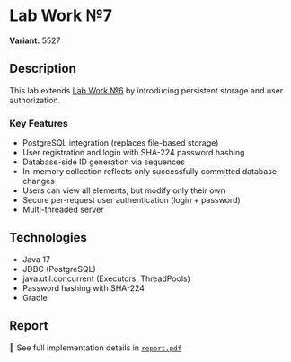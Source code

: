 # Lab Work №7

**Variant:** 5527  

## Description

This lab extends [Lab Work №6](https://github.com/Not-N0w/collection-manager-lab6) by introducing persistent storage and user authorization.

### Key Features

- PostgreSQL integration (replaces file-based storage)
- User registration and login with SHA-224 password hashing
- Database-side ID generation via sequences
- In-memory collection reflects only successfully committed database changes
- Users can view all elements, but modify only their own
- Secure per-request user authentication (login + password)
- Multi-threaded server

## Technologies

- Java 17
- JDBC (PostgreSQL)
- java.util.concurrent (Executors, ThreadPools)
- Password hashing with SHA-224
- Gradle

## Report

📄 See full implementation details in [`report.pdf`](./лаб7.pdf)
